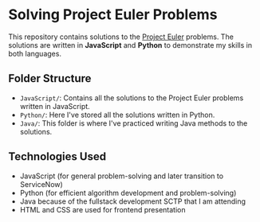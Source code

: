 # Solving Project Euler Problems

This repository contains solutions to the [Project Euler](https://projecteuler.net/) problems.
The solutions are written in **JavaScript** and **Python** to demonstrate my skills in both languages.

## Folder Structure

- `JavaScript/`: Contains all the solutions to the Project Euler problems written in JavaScript.
- `Python/`: Here I've stored all the solutions  written in Python.
- `Java/`: This folder is where I've practiced writing Java methods to the solutions.

## Technologies Used

- JavaScript (for general problem-solving and later transition to ServiceNow)
- Python (for efficient algorithm development and problem-solving)
- Java because of the fullstack development SCTP that I am attending
- HTML and CSS are used for frontend presentation
